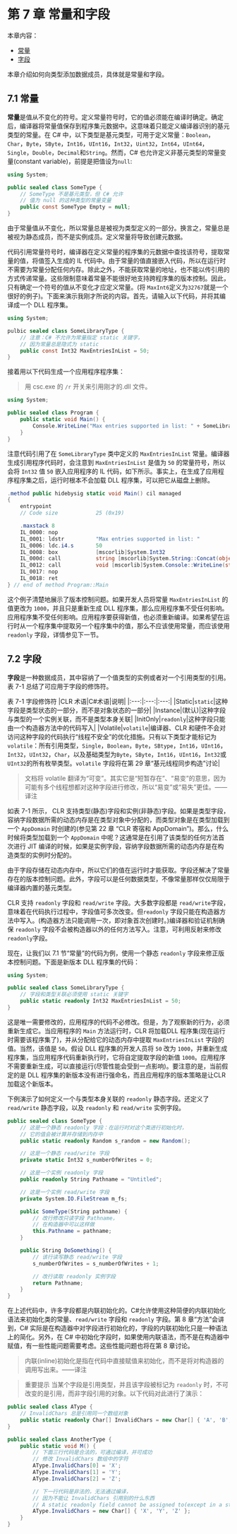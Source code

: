 # 第 7 章 常量和字段

本章内容：

* <a href="#7_1">常量</a>
* <a href="#7_2">字段</a>

本章介绍如何向类型添加数据成员，具体就是常量和字段。

## <a name="7_1">7.1 常量</a>

**常量**是值从不变化的符号。定义常量符号时，它的值必须能在编译时确定。确定后，编译器将常量值保存到程序集元数据中。这意味着只能定义编译器识别的基元类型的常量。在 C# 中，以下类型是基元类型，可用于定义常量：`Boolean`，`Char`，`Byte`，`SByte`，`Int16`，`UInt16`，`Int32`，`Uint32`，`Int64`，`UInt64`，`Single`，`Double`，`Decimal`和`String`。然而，C# 也允许定义非基元类型的常量变量(constant variable)，前提是把值设为`null`:

```C#
using System;

public sealed class SomeType {
    // SomeType 不是基元类型，但 C# 允许
    // 值为 null 的这种类型的常量变量
    public const SomeType Empty = null;
}
```

由于常量值从不变化，所以常量总是被视为类型定义的一部分。换言之，常量总是被视为静态成员，而不是实例成员。定义常量将导致创建元数据。

代码引用常量符号时，编译器在定义常量的程序集的元数据中查找该符号，提取常量的值，将值签入生成的 IL 代码中。由于常量的值直接嵌入代码，所以在运行时不需要为常量分配任何内存。除此之外，不能获取常量的地址，也不能以传引用的方式传递常量。这些限制意味着常量不能很好地支持跨程序集的版本控制。因此，只有确定一个符号的值从不变化才应定义常量。(将 `MaxInt6`定义为`32767`就是一个很好的例子)。下面来演示我刚才所说的内容。首先，请输入以下代码，并将其编译成一个 DLL 程序集。

```C#
using System;

pulbic sealed class SomeLibraryType {
    // 注意：C# 不允许为常量指定 static 关键字，
    // 因为常量总是隐式为 static
    public const Int32 MaxEntriesInList = 50;
}
```

接着用以下代码生成一个应用程序程序集：

> 用 csc.exe 的 `/r` 开关来引用刚才的.dll 文件。

```C#
using System;

public sealed class Program {
    public static void Main() {
        Console.WriteLine("Max entries supported in list: " + SomeLibraryType.MaxEntriesInList);
    }
}
```

注意代码引用了在 `SomeLibraryType` 类中定义的 `MaxEntriesInList` 常量。编译器生成引用程序代码时，会注意到 `MaxEntriesInList` 是值为 `50` 的常量符号，所以会将 `Int32` 值 `50` 嵌入应用程序的 IL 代码，如下所示。事实上，在生成了应用程序程序集之后，运行时根本不会加载 DLL 程序集，可以把它从磁盘上删除。

```C#
.method public hidebysig static void Main() cil managed 
{
    entrypoint 
    // Code size            25 (0x19)

    .maxstack 8 
    IL_0000: nop 
    IL_0001: ldstr          "Max entries supported in list: "
    IL_0006: ldc.i4.s       50
    IL_0008: box            [mscorlib]System.Int32
    IL_000d: call           string [mscorlib]System.String::Concat(object, object)
    IL_0012: call           void [mscorlib]System.Console::WriteLine(string)
    IL_0017: nop 
    IL_0018: ret
} // end of method Program::Main
```

这个例子清楚地展示了版本控制问题。如果开发人员将常量 `MaxEntriesInList` 的值更改为 `1000`，并且只是重新生成 DLL 程序集，那么应用程序集不受任何影响。应用程序集不受任何影响。应用程序要获得新值，也必须重新编译。如果希望在运行时从一个程序集中提取另一个程序集中的值，那么不应该使用常量，而应该使用 `readonly` 字段，详情参见下一节。

## <a name="7_2">7.2 字段</a>

**字段**是一种数据成员，其中容纳了一个值类型的实例或者对一个引用类型的引用。表 7-1 总结了可应用于字段的修饰符。

表 7-1 字段修饰符 
|CLR 术语|C#术语|说明|
|:---:|:---:|:---:|
|Static|`static`|这种字段是类型状态的一部分，而不是对象状态的一部分|
|Instance|(默认)|这种字段与类型的一个实例关联，而不是类型本身关联|
|InitOnly|`readonly`|这种字段只能由一个构造器方法中的代码写入|
|Volatile|`volatile`|编译器、CLR 和硬件不会对访问这种字段的代码执行“线程不安全”的优化措施。只有以下类型才能标记为 `volatile`：所有引用类型，`Single`，`Boolean`，`Byte`，`SBtype`，`Int16`，`UInt16`，`Int32`，`UInt32`，`Char`，以及基础类型为`Byte`，`SByte`，`Int16`，`UInt16`，`Int32`或`UInt32`的所有枚举类型。`volatile` 字段将在第 29 章“基元线程同步构造”讨论|

> 文档将 volatile 翻译为“可变”。其实它是“短暂存在”、“易变”的意思，因为可能有多个线程想都对这种字段进行修改，所以“易变”或“易失”更佳。——译注

如表 7-1 所示， CLR 支持类型(静态)字段和实例(非静态)字段。如果是类型字段，容纳字段数据所需的动态内存是在类型对象中分配的，而类型对象是在类型加载到一个 `AppDomain` 时创建的(参见第 22 章 “CLR 寄宿和 AppDomain”)。那么，什么时候将类型加载到一个 `AppDomain` 中呢？这通常是在引用了该类型的任何方法首次进行 JIT 编译的时候，如果是实例字段，容纳字段数据所需的动态内存是在构造类型的实例时分配的。

由于字段存储在动态内存中，所以它们的值在运行时才能获取。字段还解决了常量存在的版本控制问题。此外，字段可以是任何数据类型，不像常量那样仅仅局限于编译器内置的基元类型。

CLR 支持 `readonly` 字段和 `read/write` 字段。大多数字段都是 `read/write`字段，意味着在代码执行过程中，字段值可多次改变。但`readonly` 字段只能在构造器方法中写入。(构造器方法只能调用一次，即对象首次创建时。)编译器和验证机制确保 `readonly` 字段不会被构造器以外的任何方法写入。注意，可利用反射来修改`readonly`字段。

现在，让我们以 7.1 节“常量”的代码为例，使用一个静态 `readonly` 字段来修正版本控制问题。下面是新版本 DLL 程序集的代码：

```C#
using System;

public sealed class SomeLibraryType {
    // 字段和类型关联必须使用 static 关键字
    public static readonly Int32 MaxEntriesInList = 50;
}
```

这是唯一需要修改的，应用程序的代码不必修改。但是，为了观察新的行为，必须重新生成它。当应用程序的 `Main` 方法运行时，CLR 将加载DLL 程序集(现在运行时需要该程序集了)，并从分配给它的动态内存中提取 `MaxEntriesInList` 字段的值。当然，该值是 `50`。假设 DLL 程序集的开发人员将 `50` 改为 `1000`，并重新生成程序集，当应用程序代码重新执行时，它将自定提取字段的新值 `1000`。应用程序不需要重新生成，可以直接运行(尽管性能会受到一点影响)。要注意的是，当前假定的是 DLL 程序集的新版本没有进行强命名，而且应用程序的版本策略是让CLR 加载这个新版本。

下例演示了如何定义一个与类型本身关联的 `readonly` 静态字段。还定义了 `read/write` 静态字段，以及 `readonly` 和 `read/write` 实例字段。

```C#
public sealed class SomeType {
    // 这是一个静态 readonly 字段：在运行时对这个类进行初始化时，
    // 它的值会被计算并存储到内存中
    public static readonly Random s_random = new Random();

    // 这是一个静态 read/write 字段
    private static Int32 s_numberOfWrites = 0;

    // 这是一个实例 readonly 字段
    public readonly String Pathname = "Untitled";

    // 这是一个实例 read/write 字段
    private System.IO.FileStream m_fs;

    public SomeType(String pathname) {
        // 改行修改只读字段 Pathname，
        // 在构造器中可以这样做
        this.Pathname = pathname;
    }

    public String DoSomething() {
        // 该行读写静态 read/write 字段
        s_numberOfWrites = s_numberOfWrites + 1;

        // 改行读取 readonly 实例字段
        return Pathname;
    }
}
```

在上述代码中，许多字段都是内联初始化的。C#允许使用这种简便的内联初始化语法来初始化类的常量、`read/write` 字段和 `readonly` 字段。第 8 章“方法”会讲到，C# 实际是在构造器中对字段进行初始化的，字段的内联初始化只是一种语法上的简化。另外，在 C# 中初始化字段时，如果使用内联语法，而不是在构造器中赋值，有一些性能问题需要考虑。这些性能问题也将在第 8 章讨论。
> 内联(inline)初始化是指在代码中直接赋值来初始化，而不是将对构造器的调用写出来。——译注

> 重要提示 当某个字段是引用类型，并且该字段被标记为 `readonly` 时，不可改变的是引用，而非字段引用的对象。以下代码对此进行了演示：

```C#
public sealed class AType {
    // InvalidChars 总是引用同一个数组对象
    public static readonly Char[] InvalidChars = new Char[] { 'A', 'B', 'C' };
}

public sealed class AnotherType {
    public static void M() {
        // 下面三行代码是合法的，可通过编译，并可成功
        // 修改 InvalidChars 数组中的字符
        AType.InvalidChars[0] = 'X';
        AType.InvalidChars[1] = 'Y';
        AType.InvalidChars[2] = 'Z';

        // 下一行代码是非法的，无法通过编译，
        // 因为不能让 InvalidChars 引用别的什么东西
        // A static readonly field cannot be assigned to(except in a static constructor or a variable initializer)
        AType.InvalidChars = new Char[] { 'X', 'Y', 'Z' };
    }
}
```

